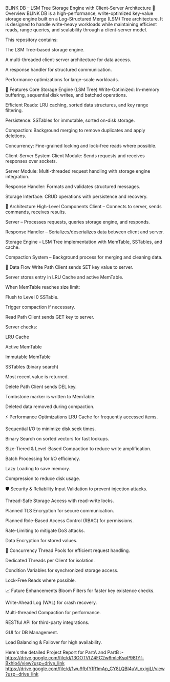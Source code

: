 BLINK DB – LSM Tree Storage Engine with Client-Server Architecture
📌 Overview
BLINK DB is a high-performance, write-optimized key-value storage engine built on a Log-Structured Merge (LSM) Tree architecture.
It is designed to handle write-heavy workloads while maintaining efficient reads, range queries, and scalability through a client-server model.

This repository contains:

The LSM Tree–based storage engine.

A multi-threaded client-server architecture for data access.

A response handler for structured communication.

Performance optimizations for large-scale workloads.

🚀 Features
Core Storage Engine (LSM Tree)
Write-Optimized: In-memory buffering, sequential disk writes, and batched operations.

Efficient Reads: LRU caching, sorted data structures, and key range filtering.

Persistence: SSTables for immutable, sorted on-disk storage.

Compaction: Background merging to remove duplicates and apply deletions.

Concurrency: Fine-grained locking and lock-free reads where possible.

Client-Server System
Client Module: Sends requests and receives responses over sockets.

Server Module: Multi-threaded request handling with storage engine integration.

Response Handler: Formats and validates structured messages.

Storage Interface: CRUD operations with persistence and recovery.

📂 Architecture
High-Level Components
Client – Connects to server, sends commands, receives results.

Server – Processes requests, queries storage engine, and responds.

Response Handler – Serializes/deserializes data between client and server.

Storage Engine – LSM Tree implementation with MemTable, SSTables, and cache.

Compaction System – Background process for merging and cleaning data.

🔄 Data Flow
Write Path
Client sends SET key value to server.

Server stores entry in LRU Cache and active MemTable.

When MemTable reaches size limit:

Flush to Level 0 SSTable.

Trigger compaction if necessary.

Read Path
Client sends GET key to server.

Server checks:

LRU Cache

Active MemTable

Immutable MemTable

SSTables (binary search)

Most recent value is returned.

Delete Path
Client sends DEL key.

Tombstone marker is written to MemTable.

Deleted data removed during compaction.

⚡ Performance Optimizations
LRU Cache for frequently accessed items.

Sequential I/O to minimize disk seek times.

Binary Search on sorted vectors for fast lookups.

Size-Tiered & Level-Based Compaction to reduce write amplification.

Batch Processing for I/O efficiency.

Lazy Loading to save memory.

Compression to reduce disk usage.

🛡 Security & Reliability
Input Validation to prevent injection attacks.

Thread-Safe Storage Access with read-write locks.

Planned TLS Encryption for secure communication.

Planned Role-Based Access Control (RBAC) for permissions.

Rate-Limiting to mitigate DoS attacks.

Data Encryption for stored values.

🧵 Concurrency
Thread Pools for efficient request handling.

Dedicated Threads per Client for isolation.

Condition Variables for synchronized storage access.

Lock-Free Reads where possible.

📈 Future Enhancements
Bloom Filters for faster key existence checks.

Write-Ahead Log (WAL) for crash recovery.

Multi-threaded Compaction for performance.

RESTful API for third-party integrations.

GUI for DB Management.

Load Balancing & Failover for high availability.


Here's the detailed Project Report for PartA and PartB :-                    
https://drive.google.com/file/d/13OOTVfZ4FC2w6mIcKspP981Yf-Bxhlo4/view?usp=drive_link
https://drive.google.com/file/d/1wu9fbfYfR1mAp_CY8LQBI4uVLxxigjLl/view?usp=drive_link

